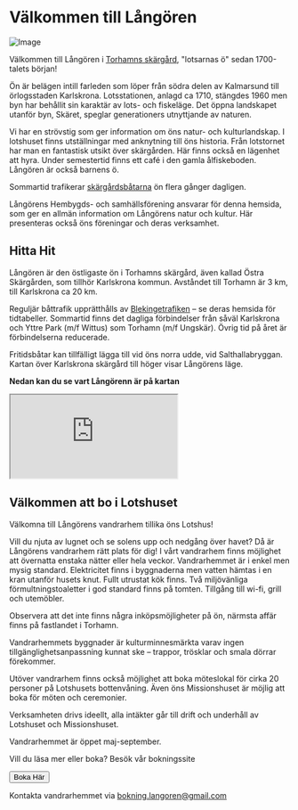 # Välkommen till Långören

![Image](https://usercontent.one/wp/nyhemsida.langoraslakten.org/wp-content/uploads/2024/07/langoren003-Kopia-copy.jpg)

Välkommen till Långören i [Torhamns skärgård](https://torhamn.com/wp-content/uploads/2012/12/Sjo%CC%88kort-1024x614.png), "lotsarnas ö" sedan 1700-talets början!

Ön är belägen intill farleden som löper från södra delen av Kalmarsund till örlogsstaden Karlskrona. Lotsstationen, anlagd ca 1710, stängdes 1960 men byn har behållit sin karaktär av lots- och fiskeläge. Det öppna landskapet utanför byn, Skäret, speglar generationers utnyttjande av naturen.

Vi har en strövstig som ger information om öns natur- och kulturlandskap. I lotshuset finns utställningar med anknytning till öns historia. Från lotstornet har man en fantastisk utsikt över skärgården. Här finns också en lägenhet att hyra. Under semestertid finns ett café i den gamla ålfiskeboden. Långören är också barnens ö.

Sommartid trafikerar [skärgårdsbåtarna](https://www.blekingetrafiken.se/reseinformation/tidtabeller/) ön flera gånger dagligen.

Långörens Hembygds- och samhällsförening ansvarar för denna hemsida, som ger en allmän information om Långörens natur och kultur. Här presenteras också öns föreningar och deras verksamhet.

## Hitta Hit

Långören är den östligaste ön i Torhamns skärgård, även kallad Östra Skärgården, som tillhör Karlskrona kommun. Avståndet till Torhamn är 3 km, till Karlskrona ca 20 km.

Reguljär båttrafik upprätthålls av [Blekingetrafiken](https://www.blekingetrafiken.se/reseinformation/tidtabeller/) – se deras hemsida för tidtabeller. Sommartid finns det dagliga förbindelser från såväl Karlskrona och Yttre Park (m/f Wittus) som Torhamn (m/f Ungskär). Övrig tid på året är förbindelserna reducerade.

Fritidsbåtar kan tillfälligt lägga till vid öns norra udde, vid Salthallabryggan. Kartan över Karlskrona skärgård till höger visar Långörens läge.

**Nedan kan du se vart Långörenn är på kartan**

<iframe src="https://www.google.com/maps/embed?pb=!1m14!1m8!1m3!1d8910.761037754017!2d15.8177949!3d56.0586634!3m2!1i1024!2i768!4f13.1!3m3!1m2!1s0x46560fcb2a8b82a9%3A0x8e5745e30d0c302b!2zTMOlbmfDtnJlbiBicnlnZ2E!5e0!3m2!1sen!2sse!4v1735201947423!5m2!1sen!2sse" allowfullscreen="" loading="lazy" referrerpolicy="no-referrer-when-downgrade"></iframe>

## Välkommen att bo i Lotshuset

Välkomna till Långörens vandrarhem tillika öns Lotshus!

Vill du njuta av lugnet och se solens upp och nedgång över havet? Då är Långörens vandrarhem rätt plats för dig! I vårt vandrarhem finns möjlighet att övernatta enstaka nätter eller hela veckor. Vandrarhemmet är i enkel men mysig standard. Elektricitet finns i byggnaderna men vatten hämtas i en kran utanför husets knut. Fullt utrustat kök finns. Två miljövänliga förmultningstoaletter i god standard finns på tomten. Tillgång till wi-fi, grill och utemöbler.

Observera att det inte finns några inköpsmöjligheter på ön, närmsta affär finns på fastlandet i Torhamn.

Vandrarhemmets byggnader är kulturminnesmärkta varav ingen tillgänglighetsanpassning kunnat ske – trappor, trösklar och smala dörrar förekommer.

Utöver vandrarhem finns också möjlighet att boka möteslokal för cirka 20 personer på Lotshusets bottenvåning. Även öns Missionshuset är möjlig att boka för möten och ceremonier.

Verksamheten drivs ideellt, alla intäkter går till drift och underhåll av Lotshuset och Missionshuset.

Vandrarhemmet är öppet maj-september.

Vill du läsa mer eller boka? Besök vår bokningssite 

<a href="https://langorens-hembygdsforening.bokamera.se/">
  <button>Boka Här</button>
</a>


Kontakta vandrarhemmet via bokning.langoren@gmail.com
